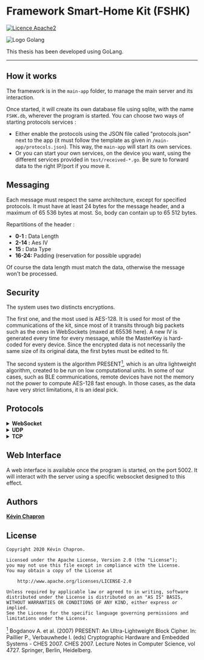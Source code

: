 
# Framework Smart-Home Kit (FSHK)

[![Licence Apache2](https://img.shields.io/hexpm/l/plug.svg)](http://www.apache.org/licenses/LICENSE-2.0)

![Logo Golang](https://github.com/golang/go/blob/master/doc/gopher/doc.png)

This thesis has been developed using GoLang.

---

How it works
------------

The framework is in the `main-app` folder, to manage the main server and its interaction. 

Once started, it will create its own database file using sqlite, with the name `FSHK.db`, wherever the program is started.
You can choose two ways of starting protocols services : 
 * Either enable the protocols using the JSON file called "protocols.json" next to the app (it must follow the template as given in `/main-app/protocols.json`). This way, the `main-app` will start its own services.
 * Or you can start your own services, on the device you want, using the different services provided in `test/received-*.go`. Be sure to forward data to the right IP/port if you move it.

Messaging
---------

Each message must respect the same architecture, except for specified protocols. 
It must have at least 24 bytes for the message header, and a maximum of 65 536 bytes at most. So, body can contain up to 65 512 bytes.

Repartitions of the header : 
* **0-1  :** Data Length
* **2-14 :** Aes IV
* **15   :** Data Type
* **16-24:** Padding (reservation for possible upgrade) 

Of course the data length must match the data, otherwise the message won't be processed.

Security
--------

The system uses two distincts encryptions.

The first one, and the most used is AES-128. It is used for most of the communications of the kit, since most of it transits through big packets such as the ones in WebSockets (maxed at 65536 here). 
A new IV is generated every time for every message, while the MasterKey is hard-coded for every device. Since the encrypted data is not necessarily the same size of its original data, the first bytes must be edited to fit.

The second system is the algorithm PRESENT<a href="#note1" id="note1ref"><sup>1</sup></a>, which is an ultra lightweight algorithm, created to be run on low computational units. 
In some of our cases, such as BLE communications, remote devices have not the memory not the power to compute AES-128 fast enough. 
In those cases, as the data have very strict limitations, it is an ideal pick.

Protocols
---------

<details>
<summary><b>WebSocket</b></summary>

<p>
Main-App is managing WebSockets from scratch on port <b>5001</b>. 
It's on this websocket that every protocol is forwarded.
</p>
</details>

<details>
<summary><b>UDP</b></summary>
<p>
This software allows UDP packets to be received on the port <b>5010</b>
Then, it forwards it to the main app, to register everything.

If something is received, the service will acknowledge it using a return message <b>{"data":"OK"}</b> everytime. 
If you do not receive it, your message has not been received.
</p>
</details>

<details>
<summary><b>TCP</b></summary>
<p>
This software allows TCP packets to be received on the port <b>5020</b>
Then, it forwards it to the main app, to register everything.

If something is received, the service will acknowledge it using a return message <b>{"data":"OK"}</b> everytime. 
If you do not receive it, your message has not been received.
</p>
</details>



Web Interface
-------------

A web interface is available once the program is started, on the port 5002. It will interact with the server using a specific websocket designed to this effect. 


Authors
---
**[Kévin Chapron](http://kevin-chapron.fr/)**

License
---
    Copyright 2020 Kévin Chapron.

    Licensed under the Apache License, Version 2.0 (the "License");
    you may not use this file except in compliance with the License.
    You may obtain a copy of the License at

        http://www.apache.org/licenses/LICENSE-2.0

    Unless required by applicable law or agreed to in writing, software
    distributed under the License is distributed on an "AS IS" BASIS,
    WITHOUT WARRANTIES OR CONDITIONS OF ANY KIND, either express or implied.
    See the License for the specific language governing permissions and
    limitations under the License.

<a id="note1" href="#note1ref"><sup>1</sup></a> Bogdanov A. et al. (2007) PRESENT: An Ultra-Lightweight Block Cipher. In: Paillier P., Verbauwhede I. (eds) Cryptographic Hardware and Embedded Systems - CHES 2007. CHES 2007. Lecture Notes in Computer Science, vol 4727. Springer, Berlin, Heidelberg.
